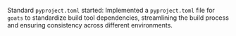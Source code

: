 Standard `pyproject.toml` started: Implemented a `pyproject.toml` file for `goats` to standardize build tool dependencies, streamlining the build process and ensuring consistency across different environments.